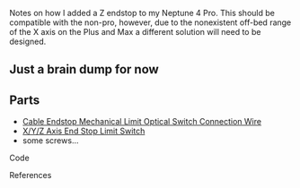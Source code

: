 Notes on how I added a Z endstop to my Neptune 4 Pro. This should be compatible with the non-pro, however, due to the nonexistent off-bed range of the X axis on the Plus and Max a different solution will need to be designed.
## Just a brain dump for now

## Parts
- [Cable Endstop Mechanical Limit Optical Switch Connection Wire](https://www.amazon.com/gp/product/B0B6FHZLLF)
- [X/Y/Z Axis End Stop Limit Switch](https://www.amazon.com/gp/product/B098PXX6Q7)
- some screws... 

Code


References
